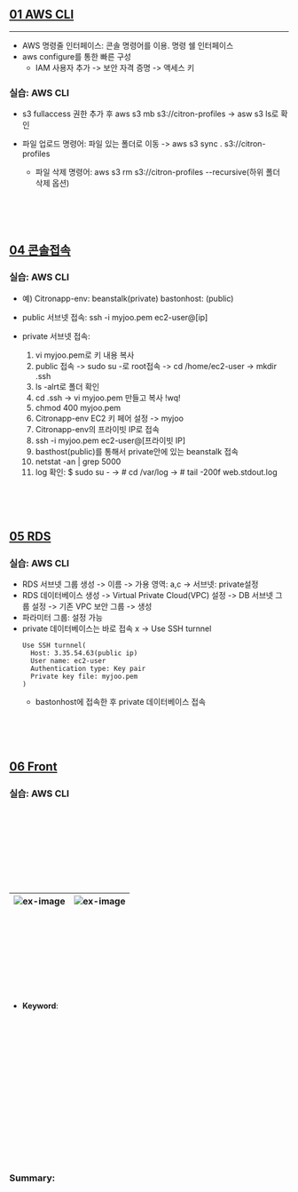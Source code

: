 ## <u>01 AWS CLI</u>

---

- AWS 명령줄 인터페이스: 콘솔 명령어를 이용. 명령 쉘 인터페이스
- aws configure를 통한 빠른 구성
  - IAM 사용자 추가 -> 보안 자격 증명 -> 액세스 키

### 실습: AWS CLI

- s3 fullaccess 권한 추가 후 aws s3 mb s3://citron-profiles
  -> asw s3 ls로 확인

- 파일 업로드 명령어: 파일 있는 폴더로 이동 -> aws s3 sync . s3://citron-profiles
  - 파일 삭제 명령어: aws s3 rm s3://citron-profiles --recursive(하위 폴더 삭제 옵션)

<br>
<br>
<br>

## <u>04 콘솔접속</u>

### 실습: AWS CLI

- 예) Citronapp-env: beanstalk(private)
  bastonhost: (public)

- public 서브넷 접속: ssh -i myjoo.pem ec2-user@[ip]
- private 서브넷 접속:
  1. vi myjoo.pem로 키 내용 복사
  2. public 접속 -> sudo su -로 root접속 -> cd /home/ec2-user -> mkdir .ssh
  3. ls -alrt로 폴더 확인
  4. cd .ssh -> vi myjoo.pem 만들고 복사 !wq!
  5. chmod 400 myjoo.pem
  6. Citronapp-env EC2 키 페어 설정 -> myjoo
  7. Citronapp-env의 프라이빗 IP로 접속
  8. ssh -i myjoo.pem ec2-user@[프라이빗 IP]
  9. basthost(public)를 통해서 private안에 있는 beanstalk 접속
  10. netstat -an | grep 5000
  11. log 확인: $ sudo su - -> # cd /var/log -> # tail -200f web.stdout.log

<br>
<br>
<br>

## <u>05 RDS</u>

### 실습: AWS CLI

- RDS 서브넷 그룹 생성 -> 이름 -> 가용 영역: a,c -> 서브넷: private설정
- RDS 데이터베이스 생성 -> Virtual Private Cloud(VPC) 설정 -> DB 서브넷 그룹 설정 -> 기존 VPC 보안 그룹 -> 생성
- 파라미터 그룹: 설정 가능
- private 데이터베이스는 바로 접속 x -> Use SSH turnnel
  ```
  Use SSH turnnel(
    Host: 3.35.54.63(public ip)
    User name: ec2-user
    Authentication type: Key pair
    Private key file: myjoo.pem
  )
  ```
  - bastonhost에 접속한 후 private 데이터베이스 접속

<br>
<br>
<br>

## <u>06 Front</u>

### 실습: AWS CLI

<br>
<br>
<br>
<br>
<br>
<br>
<br>
<br>

| ![ex-image](./img/1.PNG) | ![ex-image](./img/2.PNG) |
| ------------------------ | ------------------------ |

<br>
<br>
<br>
<br>
<br>
<br>
<br>
<br>

- **Keyword**:

<br>
<br>
<br>
<br>
<br>
<br>
<br>
<br>
<br>
<br>
<br>
<br>
<br>
<br>
<br>

### **Summary**:

<br>
<br>
<br>
<br>
<br>
<br>
